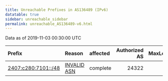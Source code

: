 ```yaml
---
title: Unreachable Prefixes in AS136489 (IPv6)
datatable: true
sidebar: unreachable_sidebar
permalink: unreachable_AS136489-v6.html
---
```


Data as of 2019-11-03 00:30:00 UTC


<div class="datatable-begin"></div>

| Prefix                                                           | Reason                                                                                                      | affected   |   Authorized AS |   MaxLength | Anchor                                       |   unreachable /48s |
|:-----------------------------------------------------------------|:------------------------------------------------------------------------------------------------------------|:-----------|----------------:|------------:|:---------------------------------------------|-------------------:|
| [2407:c280:7101::/48](https://stat.ripe.net/2407:c280:7101::/48) | [INVALID ASN](https://rpki-validator.ripe.net/announcement-preview?asn=AS136489&prefix=2407:c280:7101::/48) | complete   |           24322 |          32 | [APNIC](unreachable_APNIC_RPKI_Root-v6.html) |                  1 |

<div class="datatable-end"></div>